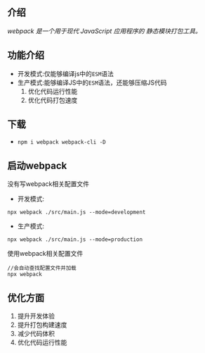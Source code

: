 ## 介绍
*webpack 是一个用于现代 JavaScript 应用程序的 静态模块打包工具。*
## 功能介绍
- 开发模式:仅能够编译js中的`ESM`语法
- 生产模式:能够编译JS中的`ESM`语法，还能够压缩JS代码
    1. 优化代码运行性能
    2. 优化代码打包速度
## 下载
- `npm i webpack webpack-cli -D`
## 启动webpack
没有写webpack相关配置文件
- 开发模式:
```shell
npx webpack ./src/main.js --mode=development
```
- 生产模式:
```shell
npx webpack ./src/main.js --mode=production
```
使用webpack相关配置文件
```shell
//会自动查找配置文件并加载
npx webpack
```
## 优化方面
1. 提升开发体验
2. 提升打包构建速度
3. 减少代码体积
4. 优化代码运行性能
